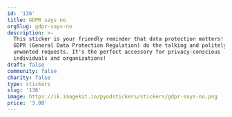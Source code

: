 ```yaml
---
id: '136'
title: GDPR says no
orgSlug: gdpr-says-no
description: >-
  This sticker is your friendly reminder that data protection matters! 🛡️🔒 Let
  GDPR (General Data Protection Regulation) do the talking and politely decline
  unwanted requests. It's the perfect accessory for privacy-conscious
  individuals and organizations!
draft: false
community: false
charity: false
type: stickers
slug: '136'
image: https://ik.imagekit.io/pyodstickers/stickers/gdpr-says-no.png
price: '3.00'
---
```


